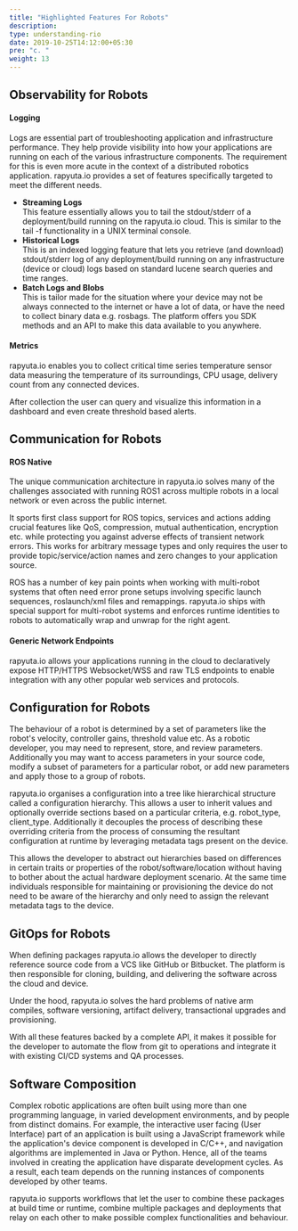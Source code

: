 ```yaml
---
title: "Highlighted Features For Robots"
description:
type: understanding-rio
date: 2019-10-25T14:12:00+05:30
pre: "c. "
weight: 13
---
```

## Observability for Robots
#### Logging
Logs are essential part of troubleshooting application and infrastructure
performance. They help provide visibility into how your applications are
running on each of the various infrastructure components. The requirement
for this is even more acute in the context of a distributed robotics
application. rapyuta.io provides a set of features specifically targeted
to meet the different needs.

* **Streaming Logs**        
  This feature essentially allows you to tail the stdout/stderr of a
  deployment/build running on the rapyuta.io cloud. This is similar to
  the tail -f functionality in a UNIX terminal console.
* **Historical Logs**    
  This is an indexed logging feature that lets you retrieve (and download)
  stdout/stderr log of any deployment/build running on any
  infrastructure (device or cloud) logs based on standard
  lucene search queries and time ranges.
* **Batch Logs and Blobs**    
  This is tailor made for the situation where your device may not be
  always connected to the internet or have a lot of data, or have the
  need to collect binary data e.g. rosbags. The platform offers you
  SDK methods and an API to make this data available to you anywhere.

#### Metrics
rapyuta.io enables you to collect critical time series temperature
sensor data measuring the temperature of its surroundings, CPU
usage, delivery count from any connected devices.

After collection the user can query and visualize this information
in a dashboard and even create threshold based alerts.

## Communication for Robots
#### ROS Native
The unique communication architecture in rapyuta.io solves many of
the challenges associated with running ROS1 across multiple robots
in a local network or even across the public internet.

It sports first class support for ROS topics, services and actions
adding crucial features like QoS, compression, mutual authentication,
encryption etc. while protecting you against adverse effects of
transient network errors. This works for arbitrary message types
and only requires the user to provide topic/service/action names
and zero changes to your application source.

ROS has a number of key pain points when working with multi-robot
systems that often need error prone setups involving specific
launch sequences, roslaunch/xml files and remappings.
rapyuta.io ships with special support for multi-robot systems
and enforces runtime identities to robots to automatically
wrap and unwrap for the right agent.

#### Generic Network Endpoints
rapyuta.io allows your applications running in the cloud to declaratively
expose HTTP/HTTPS Websocket/WSS and raw TLS endpoints to enable
integration with any other popular web services and protocols.

## Configuration for Robots
The behaviour of a robot is determined by a set of parameters like
the robot's velocity, controller gains, threshold value etc. As a
robotic developer, you may need to represent, store, and review
parameters. Additionally you may want to access parameters in your
source code, modify a subset of parameters for a particular robot,
or add new parameters and apply those to a group of robots.

rapyuta.io organises a configuration into a tree like hierarchical
structure called a configuration hierarchy. This allows a user to
inherit values and optionally override sections based on a
particular criteria, e.g. robot_type, client_type.
Additionally it decouples the process of describing these overriding
criteria from the process of consuming the resultant configuration
at runtime by leveraging metadata tags present on the device.

This allows the developer to abstract out hierarchies based on
differences in certain traits or properties of the
robot/software/location without having to bother about the actual hardware
deployment scenario. At the same time individuals responsible for
maintaining or provisioning the device do not need to be aware
of the hierarchy and only need to assign the relevant metadata
tags to the device.

## GitOps for Robots
When defining packages rapyuta.io allows the developer to directly
reference source code from a VCS like GitHub or Bitbucket. The
platform is then responsible for cloning, building, and delivering
the software across the cloud and device.

Under the hood, rapyuta.io solves the hard problems of native arm
compiles, software versioning, artifact delivery, transactional
upgrades and provisioning.

With all these features backed by a complete API, it makes it
possible for the developer to automate the flow from git to
operations and integrate it with existing CI/CD systems and QA
processes.

## Software Composition
Complex robotic applications are often built using more than one
programming language, in varied development environments, and by
people from distinct domains. For example, the interactive user
facing (User Interface) part of an application is built using
a JavaScript framework while the application's device component
is developed in C/C++, and navigation algorithms are implemented
in Java or Python. Hence, all of the teams involved in creating
the application have disparate development cycles. As a result,
each team depends on the running instances of components developed
by other teams.

rapyuta.io supports workflows that let the user to combine these
packages at build time or runtime, combine multiple packages
and deployments that relay on each other to make possible
complex functionalities and behaviour.
